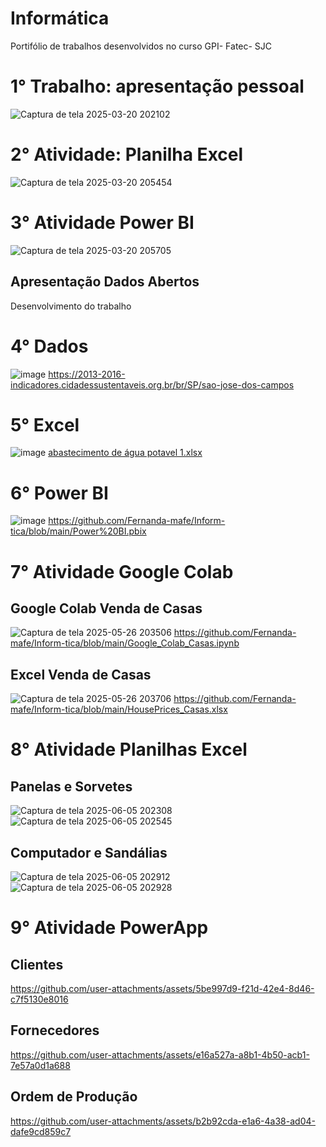 # Informática
Portifólio de trabalhos desenvolvidos no curso GPI- Fatec- SJC 
# 1° Trabalho: apresentação pessoal
![Captura de tela 2025-03-20 202102](https://github.com/user-attachments/assets/4ad50bee-4129-4f56-8b7e-eed154e5cd59)
# 2° Atividade: Planilha Excel
![Captura de tela 2025-03-20 205454](https://github.com/user-attachments/assets/6f6a1bba-2d8d-460e-9809-ae65433d0d05)
# 3° Atividade Power BI
![Captura de tela 2025-03-20 205705](https://github.com/user-attachments/assets/71c3af77-ef1e-416c-8cbf-14cd24157eec)
## Apresentação Dados Abertos
Desenvolvimento do trabalho
# 4° Dados
![image](https://github.com/user-attachments/assets/31b7e8d5-70f5-40f9-b3eb-b449759a7e14)
https://2013-2016-indicadores.cidadessustentaveis.org.br/br/SP/sao-jose-dos-campos
# 5° Excel
![image](https://github.com/user-attachments/assets/08d7f5c9-bdc8-404d-870a-9b5e6a348fe5)
[abastecimento de água potavel 1.xlsx](https://github.com/user-attachments/files/19695325/abastecimento.de.agua.potavel.1.xlsx)
# 6° Power BI
![image](https://github.com/user-attachments/assets/603b18f8-6dad-482e-bf64-b71de3c74946)
https://github.com/Fernanda-mafe/Inform-tica/blob/main/Power%20BI.pbix
#
#
# 7° Atividade Google Colab
## Google Colab Venda de Casas 
![Captura de tela 2025-05-26 203506](https://github.com/user-attachments/assets/6115c4ef-87b5-4aa4-ac5d-ff00d5e10fc5)
https://github.com/Fernanda-mafe/Inform-tica/blob/main/Google_Colab_Casas.ipynb
## Excel Venda de Casas
![Captura de tela 2025-05-26 203706](https://github.com/user-attachments/assets/da89336a-1122-4986-ab7b-35af1dbb182e)
https://github.com/Fernanda-mafe/Inform-tica/blob/main/HousePrices_Casas.xlsx
#
#
#
# 8° Atividade Planilhas Excel
## Panelas e Sorvetes
![Captura de tela 2025-06-05 202308](https://github.com/user-attachments/assets/b67ac975-80ce-425f-996d-b77626777a80)
![Captura de tela 2025-06-05 202545](https://github.com/user-attachments/assets/4ec1703e-ee08-4ee1-b870-483bce2c0184)
## Computador e Sandálias
![Captura de tela 2025-06-05 202912](https://github.com/user-attachments/assets/f9af07c3-ab5c-450e-95c0-5f2f503ac52a)
![Captura de tela 2025-06-05 202928](https://github.com/user-attachments/assets/b87c2573-33f3-4aca-b109-a89ca1f3c106)
#
#
# 9° Atividade PowerApp
## Clientes
https://github.com/user-attachments/assets/5be997d9-f21d-42e4-8d46-c7f5130e8016
## Fornecedores
https://github.com/user-attachments/assets/e16a527a-a8b1-4b50-acb1-7e57a0d1a688
## Ordem de Produção
https://github.com/user-attachments/assets/b2b92cda-e1a6-4a38-ad04-dafe9cd859c7








